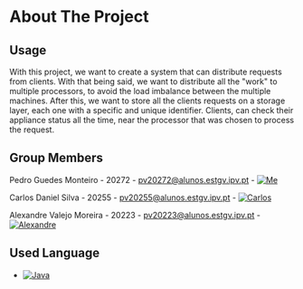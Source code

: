 # About The Project

## Usage

With this project, we want to create a system that can distribute requests from clients.
With that being said, we want to distribute all the "work" to multiple processors, to avoid
the load imbalance between the multiple machines.
After this, we want to store all the clients requests on a storage layer, each one with a specific
and unique identifier. Clients, can check their appliance status all the time, near the processor that was chosen to process the request.

<!-- GROUP -->
## Group Members

Pedro Guedes Monteiro - 20272 - pv20272@alunos.estgv.ipv.pt - [![Me][Me_GitHub.js]][Me_GitHub-url]

Carlos Daniel Silva - 20255 - pv20255@alunos.estgv.ipv.pt - [![Carlos][Carlos_GitHub.js]][Carlos_GitHub-url]

Alexandre Valejo Moreira - 20223 - pv20223@alunos.estgv.ipv.pt - [![Alexandre][Alexandre_GitHub.js]][Alexandre_GitHub-url]

## Used Language

* [![Java][Java.js]][Java-url]


[Java.js]: https://img.shields.io/badge/Java-007396?style=flat-square&logo=Java&logoColor=white
[Java-url]: https://java.com/
[Me_GitHub.js]: https://img.shields.io/badge/MyGitHub-100000?style=plastic&logo=github&logoColor=white
[Me_GitHub-url]: https://github.com/Pedro-G-Monteiro
[Carlos_GitHub.js]: https://img.shields.io/badge/Carlos-100000?style=plastic&logo=github&logoColor=white
[Carlos_GitHub-url]: https://github.com/IONJigZz
[Alexandre_GitHub-url]: https://github.com/a21966
[Alexandre_GitHub.js]: https://img.shields.io/badge/Alexandre-100000?style=plastic&logo=github&logoColor=white

